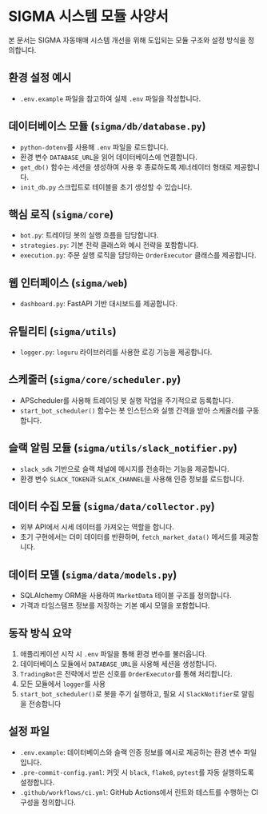 # SIGMA 시스템 모듈 사양서

본 문서는 SIGMA 자동매매 시스템 개선을 위해 도입되는 모듈 구조와 설정 방식을 정의합니다.

## 환경 설정 예시
- `.env.example` 파일을 참고하여 실제 `.env` 파일을 작성합니다.

## 데이터베이스 모듈 (`sigma/db/database.py`)
- `python-dotenv`를 사용해 `.env` 파일을 로드합니다.
- 환경 변수 `DATABASE_URL`을 읽어 데이터베이스에 연결합니다.
- `get_db()` 함수는 세션을 생성하여 사용 후 종료하도록 제너레이터 형태로 제공합니다.
- `init_db.py` 스크립트로 테이블을 초기 생성할 수 있습니다.

## 핵심 로직 (`sigma/core`)
- `bot.py`: 트레이딩 봇의 실행 흐름을 담당합니다.
- `strategies.py`: 기본 전략 클래스와 예시 전략을 포함합니다.
- `execution.py`: 주문 실행 로직을 담당하는 `OrderExecutor` 클래스를 제공합니다.

## 웹 인터페이스 (`sigma/web`)
- `dashboard.py`: FastAPI 기반 대시보드를 제공합니다.

## 유틸리티 (`sigma/utils`)
- `logger.py`: `loguru` 라이브러리를 사용한 로깅 기능을 제공합니다.

## 스케줄러 (`sigma/core/scheduler.py`)
- APScheduler를 사용해 트레이딩 봇 실행 작업을 주기적으로 등록합니다.
- `start_bot_scheduler()` 함수는 봇 인스턴스와 실행 간격을 받아 스케줄러를 구동합니다.

## 슬랙 알림 모듈 (`sigma/utils/slack_notifier.py`)
- `slack_sdk` 기반으로 슬랙 채널에 메시지를 전송하는 기능을 제공합니다.
- 환경 변수 `SLACK_TOKEN`과 `SLACK_CHANNEL`을 사용해 인증 정보를 로드합니다.

## 데이터 수집 모듈 (`sigma/data/collector.py`)
- 외부 API에서 시세 데이터를 가져오는 역할을 합니다.
- 초기 구현에서는 더미 데이터를 반환하며, `fetch_market_data()` 메서드를 제공합니다.

## 데이터 모델 (`sigma/data/models.py`)
- SQLAlchemy ORM을 사용하여 `MarketData` 테이블 구조를 정의합니다.
- 가격과 타임스탬프 정보를 저장하는 기본 예시 모델을 포함합니다.

## 동작 방식 요약
1. 애플리케이션 시작 시 `.env` 파일을 통해 환경 변수를 불러옵니다.
2. 데이터베이스 모듈에서 `DATABASE_URL`을 사용해 세션을 생성합니다.
3. `TradingBot`은 전략에서 받은 신호를 `OrderExecutor`를 통해 처리합니다.
4. 모든 모듈에서 `logger`를 사용
5. `start_bot_scheduler()`로 봇을 주기 실행하고, 필요 시 `SlackNotifier`로 알림을 전송합니다
## 설정 파일
- `.env.example`: 데이터베이스와 슬랙 인증 정보를 예시로 제공하는 환경 변수 파일입니다.
- `.pre-commit-config.yaml`: 커밋 시 `black`, `flake8`, `pytest`를 자동 실행하도록 설정합니다.
- `.github/workflows/ci.yml`: GitHub Actions에서 린트와 테스트를 수행하는 CI 구성을 정의합니다.